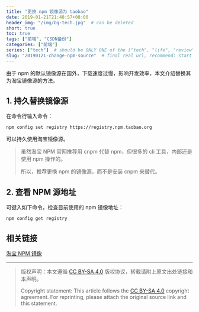 ```yaml
---
title: "更换 npm 镜像源为 taobao"
date: 2019-01-21T21:48:57+08:00
header_img: "/img/bg-tech.jpg"  # can be deleted
short: true
toc: true
tags: ["前端", "CSDN备份"]
categories: ["前端"]
series: ["tech"]  # should be ONLY ONE of the ["tech", "life", "review"]
slug: "20190121-change-npm-source"  # final real url, recommend: start by date, follow lower case words with hyphen splitter. E.g., `20230316-text-title`
---
```


由于 npm 的默认镜像源在国外，下载速度过慢，影响开发效率，本文介绍替换其为淘宝镜像源的方法。

## 1. 持久替换镜像源

在命令行输入命令：
```shell
npm config set registry https://registry.npm.taobao.org
```

可以持久使用淘宝镜像源。

> 虽然淘宝 NPM 官网推荐用 cnpm 代替 npm，但很多的 cli 工具，内部还是使用 npm 操作的。
>
> 所以，推荐更换 npm 的镜像源，而不是安装 cnpm 来替代。

## 2. 查看 NPM 源地址

可键入如下命令，检查目前使用的 npm 镜像地址：

```shell
npm config get registry
```

## 相关链接

[淘宝 NPM 镜像](https://npm.taobao.org/)


---

> 版权声明：本文遵循 [CC BY-SA 4.0](https://creativecommons.org/licenses/by-sa/4.0/deed.zh) 版权协议，转载请附上原文出处链接和本声明。
>
> Copyright statement: This article follows the [CC BY-SA 4.0](https://creativecommons.org/licenses/by-sa/4.0/deed.en) copyright agreement. For reprinting, please attach the original source link and this statement.

